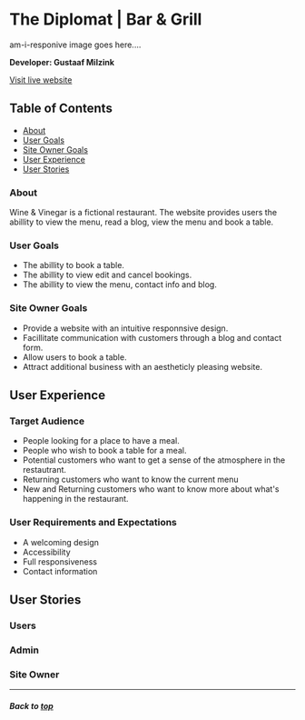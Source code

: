 # The Diplomat | Bar & Grill

am-i-responive image goes here....

**Developer: Gustaaf Milzink**

[Visit live website](https://ci-pp4-rbs.herokuapp.com/)


## Table of Contents
- [About](#about)
- [User Goals](#user-goals)
- [Site Owner Goals](#site-owner-goals)
- [User Experience](#user-experience)
- [User Stories](#user-stories)

### About

Wine & Vinegar is a fictional restaurant. The website provides users the abillity to view the menu, read a blog, view the menu and book a table.

### User Goals

- The abillity to book a table.
- The abillity to view edit and cancel bookings.
- The abillity to view the menu, contact info and blog.

### Site Owner Goals

- Provide a website with an intuitive responnsive design.
- Facillitate communication with customers through a blog and contact form.
- Allow users to book a table.
- Attract additional business with an aestheticly pleasing website.

## User Experience

### Target Audience

- People looking for a place to have a meal.
- People who wish to book a table for a meal.
- Potential customers who want to get a sense of the atmosphere in the restautrant.
- Returning customers who want to know the current menu
- New and Returning customers who want to know more about what's happening in the restaurant.

### User Requirements and Expectations

- A welcoming design
- Accessibility
- Full responsiveness
- Contact information

## User Stories

### Users

### Admin

### Site Owner 

<hr>

##### Back to [top](#table-of-contents)
